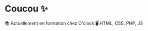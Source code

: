 
# Coucou :sparkles: 

:books: Actuellement en formation chez O'clock
:desktop_computer: HTML, CSS, PHP, JS
